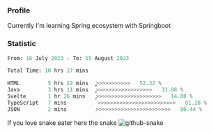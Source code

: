 ### Profile 

Currently I'm learning Spring ecosystem with Springboot

### Statistic
<!--START_SECTION:waka-->

```python
From: 16 July 2023 - To: 15 August 2023

Total Time: 10 hrs 17 mins

HTML         5 hrs 22 mins   ͎͎͎͎͎͎͎͎͎͎͎͎͎͙>>>>>>>>>>>   52.32 %
Java         3 hrs 11 mins   ͎͎͎͎͎͎͎>>>>>>>>>>>>>>>>>>   31.08 %
Svelte       1 hr 26 mins    ͎͎͎̦>>>>>>>>>>>>>>>>>>>>>   14.08 %
TypeScript   7 mins          >>>>>>>>>>>>>>>>>>>>>>>>>   01.28 %
JSON         2 mins          ͙>>>>>>>>>>>>>>>>>>>>>>>>   00.44 %
```

<!--END_SECTION:waka-->

If you love snake eater here the snake 
<picture>
  <source media="(prefers-color-scheme: dark)" srcset="https://github.com/pradana4648/pradana4648/blob/c0566a83ca6ea5f2e46bab00e717c4c82b4b5c4c/github-contribution-grid-snake-dark.svg" />
  <source media="(prefers-color-scheme: light)" srcset="https://github.com/pradana4648/pradana4648/blob/c0566a83ca6ea5f2e46bab00e717c4c82b4b5c4c/github-contribution-grid-snake.svg" />
  <img alt="github-snake" src="https://github.com/pradana4648/pradana4648/blob/c0566a83ca6ea5f2e46bab00e717c4c82b4b5c4c/github-contribution-grid-snake.svg" />
</picture>
